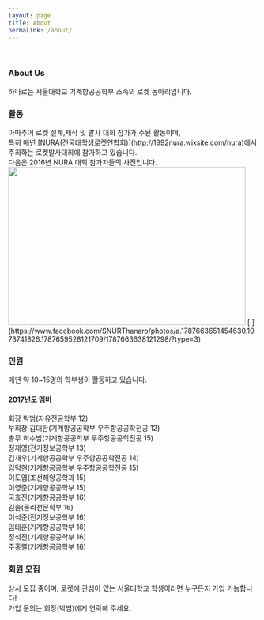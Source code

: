 ```yaml
---
layout: page
title: About
permalink: /about/
---
```

<br/>
<h3>About Us</h3>
하나로는 서울대학교 기계항공공학부 소속의 로켓 동아리입니다.<br/>

<h3>활동</h3>
아마추어 로켓 설계,제작 및 발사 대회 참가가 주된 활동이며, <br/>특히 매년 [NURA(전국대학생로켓연합회)](http://1992nura.wixsite.com/nura)에서 주최하는 로켓발사대회에 참가하고 있습니다.<br/>
다음은 2016년 NURA 대회 참가자들의 사진입니다.<br/>
<img src="https://github.com/hsb6350/hanaro.github.io/blob/master/assets/acts/front.jpg?raw=true" width="480" height="320" />
[ ](https://www.facebook.com/SNURThanaro/photos/a.1787663651454630.1073741826.1787659528121709/1787663638121298/?type=3)

<h3>인원</h3>
매년 약 10~15명의 학부생이 활동하고 있습니다.

<h4>2017년도 멤버</h4>
회장 박범(자유전공학부 12)<br/>
부회장 김대환(기계항공공학부 우주항공공학전공 12)<br/>
총무 허수범(기계항공공학부 우주항공공학전공 15)<br/>
정재영(전기정보공학부 13)<br/>
김재우(기계항공공학부 우주항공공학전공 14)<br/>
김덕현(기계항공공학부 우주항공공학전공 15)<br/>
이도엽(조선해양공학과 15)<br/>
이영준(기계항공공학부 15)<br/>
국효진(기계항공공학부 16)<br/>
김솔(물리천문학부 16)<br/>
이석준(전기정보공학부 16)<br/>
임태훈(기계항공공학부 16)<br/>
정석진(기계항공공학부 16)<br/>
주홍렬(기계항공공학부 16)


<h3>회원 모집</h3>
상시 모집 중이며, 로켓에 관심이 있는 서울대학교 학생이라면 누구든지 가입 가능합니다! <br/>
가입 문의는 회장(박범)에게 연락해 주세요.
